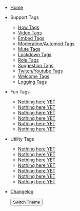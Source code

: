 - [Home](/)

- Support Tags

  - [How Tags](how-tags.md)
  - [Video Tags](video-tags.md)
  - [Embed Tags](embed-tags.md)
  - [Moderation/Automod Tags](mod-tags.md)
  - [Mute Tags](mute-tags.md)
  - [Lockdown Tags](lockdown-tags.md)
  - [Role Tags](role-tags.md)
  - [Suggestion Tags](suggestion-tags.md)
  - [Twitch/Youtube Tags](twitch-tags.md)
  - [Welcome Tags](welcome-tags.md)
  - [Logging Tags](logging-tags.md)

- Fun Tags

  - [Nothing here YET](configuration.md)
  - [Nothing here YET](themes.md)
  - [Nothing here YET](plugins.md)
  - [Nothing here YET](write-a-plugin.md)
  - [Nothing here YET](markdown.md)
  - [Nothing here YET](language-highlight.md)

- Utility Tags

  - [Nothing here YET](deploy.md)
  - [Nothing here YET](helpers.md)
  - [Nothing here YET](vue.md)
  - [Nothing here YET](cdn.md)
  - [Nothing here YET](pwa.md)
  - [Nothing here YET](ssr.md)
  - [Nothing here YET](embed-files.md)

- [Changelog](changelog.md)

  <button onclick="toggleTheme()">Switch Theme</button>
